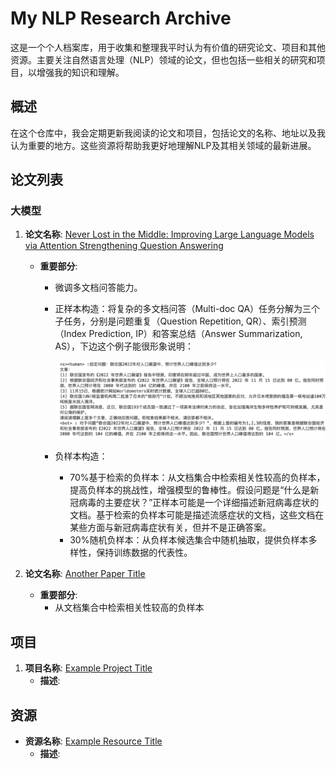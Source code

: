 # My NLP Research Archive

这是一个个人档案库，用于收集和整理我平时认为有价值的研究论文、项目和其他资源。主要关注自然语言处理（NLP）领域的论文，但也包括一些相关的研究和项目，以增强我的知识和理解。


## 概述

在这个仓库中，我会定期更新我阅读的论文和项目，包括论文的名称、地址以及我认为重要的地方。这些资源将帮助我更好地理解NLP及其相关领域的最新进展。

## 论文列表

### 大模型

1. **论文名称**: [Never Lost in the Middle: Improving Large Language Models via Attention Strengthening Question Answering](https://arxiv.org/abs/2311.09198)

   - **重要部分**: 

     - 微调多文档问答能力。

     - 正样本构造：将复杂的多文档问答（Multi-doc QA）任务分解为三个子任务，分别是问题重复（Question Repetition, QR）、索引预测（Index Prediction, IP）和答案总结（Answer Summarization, AS），下边这个例子能很形象说明：

       ![image-20240711190228310](image/image-20240711190228310.png)

     - 负样本构造：

       - 70%基于检索的负样本：从文档集合中检索相关性较高的负样本，提高负样本的挑战性，增强模型的鲁棒性。假设问题是“什么是新冠病毒的主要症状？”正样本可能是一个详细描述新冠病毒症状的文档。基于检索的负样本可能是描述流感症状的文档，这些文档在某些方面与新冠病毒症状有关，但并不是正确答案。
       - 30%随机负样本：从负样本候选集合中随机抽取，提供负样本多样性，保持训练数据的代表性。

2. **论文名称**: [Another Paper Title](http://example.com)

   - **重要部分**:
     - 从文档集合中检索相关性较高的负样本



## 项目

1. **项目名称**: [Example Project Title](http://example.com)
   - **描述**: 

## 资源

- **资源名称**: [Example Resource Title](http://example.com)
  - **描述**: 
